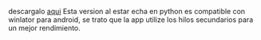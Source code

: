 descargalo [aqui](https://github.com/kastomd/Editor_indice_Py)
Esta version al estar echa en python es compatible con winlator para android, se trato que la app utilize los hilos secundarios para un mejor rendimiento.
